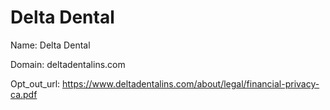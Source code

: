 # Delta Dental

Name: Delta Dental

Domain: deltadentalins.com

Opt_out_url: https://www.deltadentalins.com/about/legal/financial-privacy-ca.pdf
